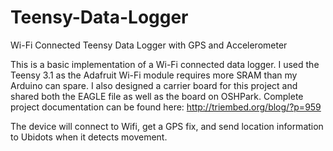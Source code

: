 # Teensy-Data-Logger
Wi-Fi Connected Teensy Data Logger with GPS and Accelerometer

This is a basic implementation of a Wi-Fi connected data logger.  I used the Teensy 3.1 as the Adafruit Wi-Fi module
requires more SRAM than my Arduino can spare.  I also designed a carrier board for this project and shared both the EAGLE
file as well as the board on OSHPark.  Complete project documentation can be found here: http://triembed.org/blog/?p=959

The device will connect to Wifi, get a GPS fix, and send location information to Ubidots when it detects movement.  

